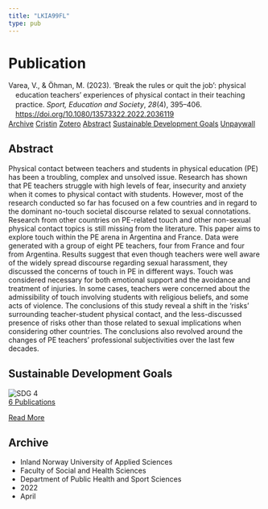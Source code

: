 ```yaml
---
title: "LKIA99FL"
type: pub
---
```

<h1>Publication</h1>
<article id="csl-bib-container-LKIA99FL" class="csl-bib-container">
  <div class="csl-bib-body" style="line-height: 1.35; padding-left: 1em; text-indent:-1em;">
  <div class="csl-entry">Varea, V., &amp; &#xD6;hman, M. (2023). &#x2018;Break the rules or quit the job&#x2019;: physical education teachers&#x2019; experiences of physical contact in their teaching practice. <i>Sport, Education and Society</i>, <i>28</i>(4), 395&#x2013;406. <a href="https://doi.org/10.1080/13573322.2022.2036119">https://doi.org/10.1080/13573322.2022.2036119</a></div>
</div>
  <div class="csl-bib-buttons">
    <a href="#taxonomy-article-LKIA99FL" class="csl-bib-button">Archive</a>
    <a href="https://app.cristin.no/results/show.jsf?id=2014480" alt="Cristin URL" class="csl-bib-button">Cristin</a>
    <a href="http://zotero.org/groups/5402882/items/LKIA99FL" alt="Zotero URL" class="csl-bib-button">Zotero</a>
    <a href="#abstract-article-LKIA99FL" class="csl-bib-button">Abstract</a>
    <a href="#sdg-article-LKIA99FL" class="csl-bib-button">Sustainable Development Goals</a>
    <a href="https://www.tandfonline.com/doi/pdf/10.1080/13573322.2022.2036119?needAccess=true" class="csl-bib-button">Unpaywall</a>
  </div>
  <div id="csl-bib-meta-container-LKIA99FL"></div>
</article>
<div id="csl-bib-meta-LKIA99FL" class="csl-bib-meta">
  <article id="abstract-article-LKIA99FL" class="abstract-article">
    <h1>Abstract</h1>
    Physical contact between teachers and students in physical education (PE) has been a troubling, complex and unsolved issue. Research has shown that PE teachers struggle with high levels of fear, insecurity and anxiety when it comes to physical contact with students. However, most of the research conducted so far has focused on a few countries and in regard to the dominant no-touch societal discourse related to sexual connotations. Research from other countries on PE-related touch and other non-sexual physical contact topics is still missing from the literature. This paper aims to explore touch within the PE arena in Argentina and France. Data were generated with a group of eight PE teachers, four from France and four from Argentina. Results suggest that even though teachers were well aware of the widely spread discourse regarding sexual harassment, they discussed the concerns of touch in PE in different ways. Touch was considered necessary for both emotional support and the avoidance and treatment of injuries. In some cases, teachers were concerned about the admissibility of touch involving students with religious beliefs, and some acts of violence. The conclusions of this study reveal a shift in the ‘risks’ surrounding teacher-student physical contact, and the less-discussed presence of risks other than those related to sexual implications when considering other countries. The conclusions also revolved around the changes of PE teachers’ professional subjectivities over the last few decades.
  </article>
  <article id="sdg-article-LKIA99FL" class="sdg-article">
    <h1>Sustainable Development Goals</h1>
    <div class="sdg-container"><div id="sdg4" class="sdg"> <img src="{{< params subfolder >}}images/sdg/sdg04_en.png" class="image" alt="SDG 4"> <div class="sdg-overlay"> <a href="{{< params subfolder >}}en/archive/?sdg=4#archive" class="sdg-publication-count"><span>6</span> Publications</a> <p><a href="https://sdgs.un.org/goals/goal4" class="sdg-read-more">Read More</a></p> </div> </div></div>
  </article>
  <article id="taxonomy-article-LKIA99FL" class="taxonomy-article">
    <h1>Archive</h1>
    <ul>
      <li>Inland Norway University of Applied Sciences</li>
      <li>Faculty of Social and Health Sciences</li>
      <li>Department of Public Health and Sport Sciences</li>
      <li>2022</li>
      <li>April</li>
    </ul>
  </article>
</div>
